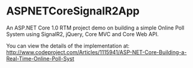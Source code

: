 # ASPNETCoreSignalR2App
An ASP.NET Core 1.0 RTM project demo on building a simple Online Poll System using SignalR2, jQuery, Core MVC and Core Web API.

You can view the details of the implementation at: http://www.codeproject.com/Articles/1115941/ASP-NET-Core-Building-a-Real-Time-Online-Poll-Syst
